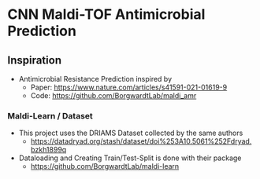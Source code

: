 # CNN Maldi-TOF Antimicrobial Prediction
## Inspiration
- Antimicrobial Resistance Prediction inspired by
  - Paper: https://www.nature.com/articles/s41591-021-01619-9
  - Code: https://github.com/BorgwardtLab/maldi_amr
### Maldi-Learn / Dataset
- This project uses the DRIAMS Dataset collected by the same authors
  - https://datadryad.org/stash/dataset/doi%253A10.5061%252Fdryad.bzkh1899q
- Dataloading and Creating Train/Test-Split is done with their package
  - https://github.com/BorgwardtLab/maldi-learn

